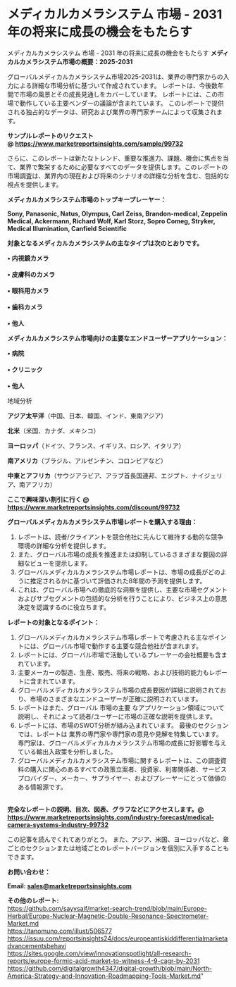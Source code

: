 # メディカルカメラシステム 市場 - 2031 年の将来に成長の機会をもたらす
 メディカルカメラシステム 市場 - 2031 年の将来に成長の機会をもたらす
<strong><b>メディカルカメラシステム市場の概要：2025-2031</b></strong>

グローバルメディカルカメラシステム市場2025-2031は、業界の専門家からの入力による詳細な市場分析に基づいて作成されています。 レポートは、今後数年間で市場の風景とその成長見通しをカバーしています。 レポートには、この市場で動作している主要ベンダーの議論が含まれています。 このレポートで提供される独占的なデータは、研究および業界の専門家チームによって収集されます。

<strong>サンプルレポートのリクエスト @ <a href=https://www.marketreportsinsights.com/sample/99732>https://www.marketreportsinsights.com/sample/99732</a></strong>

さらに、このレポートは新たなトレンド、重要な推進力、課題、機会に焦点を当て、業界で繁栄するために必要なすべてのデータを提供します。このレポートの市場調査は、業界内の現在および将来のシナリオの詳細な分析を含む、包括的な視点を提供します。

<strong>メディカルカメラシステム市場のトップキープレーヤー：</strong>

<strong>Sony, Panasonic, Natus, Olympus, Carl Zeiss, Brandon-medical, Zeppelin Medical, Ackermann, Richard Wolf, Karl Storz, Sopro Comeg, Stryker, Medical Illumination, Canfield Scientific</strong>

<strong><b>対象となるメディカルカメラシステムの主なタイプは次のとおりです。</b></strong>

<strong>• 内視鏡カメラ<br><br>• 皮膚科のカメラ<br><br>• 眼科用カメラ<br><br>• 歯科カメラ<br><br>• 他人</strong>

<strong><b>メディカルカメラシステム市場向けの主要なエンドユーザーアプリケーション：</b></strong>

<strong>• 病院<br><br>• クリニック<br><br>• 他人</strong>

 地域分析

<strong><b>アジア太平洋</b></strong>（中国、日本、韓国、インド、東南アジア）

<strong><b>北米</b></strong>（米国、カナダ、メキシコ）

<strong><b>ヨーロッパ</b></strong>（ドイツ、フランス、イギリス、ロシア、イタリア）

<strong><b>南アメリカ</b></strong>（ブラジル、アルゼンチン、コロンビアなど）

<strong><b>中東とアフリカ</b></strong>（サウジアラビア、アラブ首長国連邦、エジプト、ナイジェリア、南アフリカ）

<strong>ここで興味深い割引に行く @ <a href=https://www.marketreportsinsights.com/discount/99732>https://www.marketreportsinsights.com/discount/99732</a></strong>

<strong><b>グローバルメディカルカメラシステム市場レポートを購入する理由：</b></strong>
<ol>
  <li>レポートは、読者/クライアントを競合他社に先んじて維持する動的な競争環境の詳細な分析を提供します。</li>
  <li>また、グローバル市場の成長を推進または抑制しているさまざまな要因の詳細なビューを提示します。</li>
  <li>グローバルメディカルカメラシステム市場レポートは、市場の成長がどのように推定されるかに基づいて評価された8年間の予測を提供します。</li>
  <li>これは、グローバル市場への徹底的な洞察を提供し、主要な市場セグメントおよびサブセグメントの包括的な分析を行うことにより、ビジネス上の意思決定を認識するのに役立ちます。</li>
</ol>
<strong><b>レポートの対象となるポイント：</b></strong>
<ol>
  <li>グローバルメディカルカメラシステム市場レポートで考慮される主なポイントには、グローバル市場で動作する主要な競合他社が含まれます。</li>
  <li>レポートには、グローバル市場で活動しているプレーヤーの会社概要も含まれています。</li>
  <li>主要メーカーの製造、生産、販売、将来の戦略、および技術的能力もレポートに含まれています。</li>
  <li>グローバルメディカルカメラシステム市場の成長要因が詳細に説明されており、市場のさまざまなエンドユーザーが正確に説明されています。</li>
  <li>レポートはまた、グローバル 市場の主要 なアプリケーション領域について説明し、それによって読者/ユーザーに市場の正確な説明を提供します。</li>
  <li>レポートには、市場のSWOT分析が組み込まれています。 最後のセクションでは、レポートは 業界の専門家や専門家の意見や見解を特集しています。 専門家は、グローバルメディカルカメラシステム市場の成長に好影響を与えている輸出入政策を分析しました。</li>
  <li>グローバルメディカルカメラシステム市場に関するレポートは、この調査資料の購入に関心のあるすべての政策立案者、投資家、利害関係者、サービスプロバイダー、メーカー、サプライヤー、およびプレーヤーにとって価値のある情報源です。</li>
</ol><br>
<strong>完全なレポートの説明、目次、図表、グラフなどにアクセスします。@ <a href=https://www.marketreportsinsights.com/industry-forecast/medical-camera-systems-industry-99732>https://www.marketreportsinsights.com/industry-forecast/medical-camera-systems-industry-99732</a></strong>

この記事を読んでくれてありがとう。 また、アジア、米国、ヨーロッパなど、章ごとのセクションまたは地域ごとのレポートバージョンを個別に入手することもできます。

<strong><b>お問い合わせ：</b></strong>

<strong>Email: </strong><a href=mailto:sales@marketreportsinsights.com><strong>sales@marketreportsinsights.com</strong></a>

<strong>その他のレポート:</strong>
<br>
<a href=https://github.com/sayysaif/market-search-trend/blob/main/Europe-Herbal/Europe-Nuclear-Magnetic-Double-Resonance-Spectrometer-Market.md>https://github.com/sayysaif/market-search-trend/blob/main/Europe-Herbal/Europe-Nuclear-Magnetic-Double-Resonance-Spectrometer-Market.md</a>
<br>
<a href=https://tanomuno.com/illust/506577>https://tanomuno.com/illust/506577</a>
<br>
<a href=https://issuu.com/reportsinsights24/docs/europeantiskiddifferentialmarketadvancementsbehavi>https://issuu.com/reportsinsights24/docs/europeantiskiddifferentialmarketadvancementsbehavi</a>
<br>
<a href=https://sites.google.com/view/innovationspotlight/all-research-reports/europe-formic-acid-market-to-witness-4-9-cagr-by-2031>https://sites.google.com/view/innovationspotlight/all-research-reports/europe-formic-acid-market-to-witness-4-9-cagr-by-2031</a>
<br>
<a href=https://github.com/digitalgrowth4347/digital-growth/blob/main/North-America-Strategy-and-Innovation-Roadmapping-Tools-Market.md>https://github.com/digitalgrowth4347/digital-growth/blob/main/North-America-Strategy-and-Innovation-Roadmapping-Tools-Market.md</a>"
